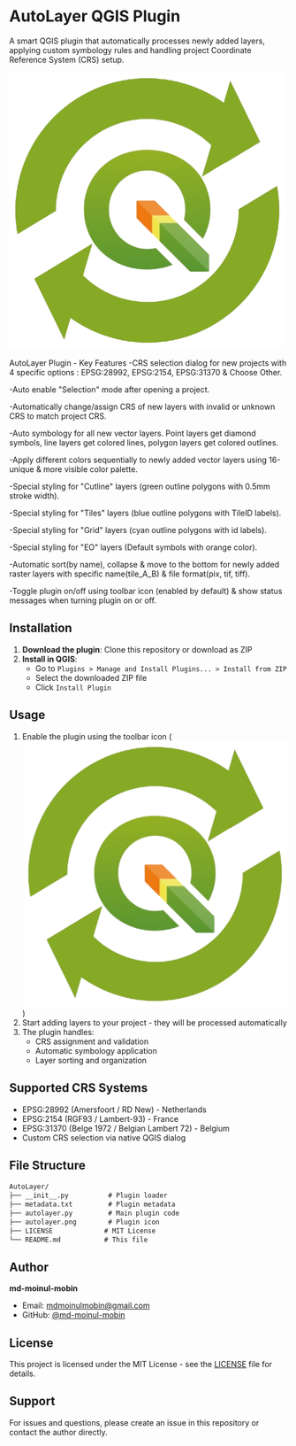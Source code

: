 # AutoLayer QGIS Plugin

A smart QGIS plugin that automatically processes newly added layers, applying custom symbology rules and handling project Coordinate Reference System (CRS) setup.

![QGIS Plugin](autolayer.png)

AutoLayer Plugin - Key Features
-CRS selection dialog for new projects with 4 specific options : EPSG:28992, EPSG:2154, EPSG:31370 & Choose Other.

-Auto enable "Selection" mode after opening a project.

-Automatically change/assign CRS of new layers with invalid or unknown CRS to match project CRS.

-Auto symbology for all new vector layers. Point layers get diamond symbols, line layers get colored lines, polygon layers get colored outlines.

-Apply different colors sequentially to newly added vector layers using 16-unique & more visible color palette.

-Special styling for "Cutline" layers (green outline polygons with 0.5mm stroke width).

-Special styling for "Tiles" layers (blue outline polygons with TileID labels).

-Special styling for "Grid" layers (cyan outline polygons with id labels).

-Special styling for "EO" layers (Default symbols with orange color).

-Automatic sort(by name), collapse & move to the bottom for newly added raster layers with specific name(tile_A_B) & file format(pix, tif, tiff).

-Toggle plugin on/off using toolbar icon (enabled by default) & show status messages when turning plugin on or off.

## Installation

1. **Download the plugin**: Clone this repository or download as ZIP
2. **Install in QGIS**:
   - Go to `Plugins > Manage and Install Plugins... > Install from ZIP`
   - Select the downloaded ZIP file
   - Click `Install Plugin`

## Usage

1. Enable the plugin using the toolbar icon (![icon](autolayer.png))
2. Start adding layers to your project - they will be processed automatically
3. The plugin handles:
   - CRS assignment and validation
   - Automatic symbology application
   - Layer sorting and organization

## Supported CRS Systems

- EPSG:28992 (Amersfoort / RD New) - Netherlands
- EPSG:2154 (RGF93 / Lambert-93) - France  
- EPSG:31370 (Belge 1972 / Belgian Lambert 72) - Belgium
- Custom CRS selection via native QGIS dialog

## File Structure

```
AutoLayer/
├── __init__.py          # Plugin loader
├── metadata.txt         # Plugin metadata
├── autolayer.py         # Main plugin code
├── autolayer.png        # Plugin icon
├── LICENSE             # MIT License
└── README.md           # This file
```

## Author

**md-moinul-mobin**  
- Email: mdmoinulmobin@gmail.com  
- GitHub: [@md-moinul-mobin](https://github.com/md-moinul-mobin)

## License

This project is licensed under the MIT License - see the [LICENSE](LICENSE) file for details.

## Support


For issues and questions, please create an issue in this repository or contact the author directly.




